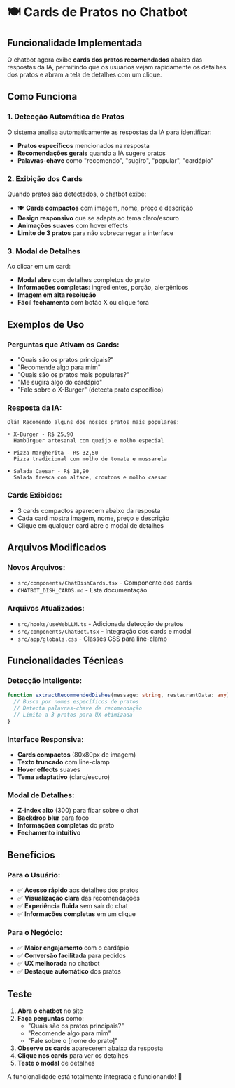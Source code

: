# 🍽️ Cards de Pratos no Chatbot

## Funcionalidade Implementada

O chatbot agora exibe **cards dos pratos recomendados** abaixo das respostas da IA, permitindo que os usuários vejam rapidamente os detalhes dos pratos e abram a tela de detalhes com um clique.

## Como Funciona

### 1. Detecção Automática de Pratos
O sistema analisa automaticamente as respostas da IA para identificar:
- **Pratos específicos** mencionados na resposta
- **Recomendações gerais** quando a IA sugere pratos
- **Palavras-chave** como "recomendo", "sugiro", "popular", "cardápio"

### 2. Exibição dos Cards
Quando pratos são detectados, o chatbot exibe:
- 🍽️ **Cards compactos** com imagem, nome, preço e descrição
- **Design responsivo** que se adapta ao tema claro/escuro
- **Animações suaves** com hover effects
- **Limite de 3 pratos** para não sobrecarregar a interface

### 3. Modal de Detalhes
Ao clicar em um card:
- **Modal abre** com detalhes completos do prato
- **Informações completas**: ingredientes, porção, alergênicos
- **Imagem em alta resolução**
- **Fácil fechamento** com botão X ou clique fora

## Exemplos de Uso

### Perguntas que Ativam os Cards:
- "Quais são os pratos principais?"
- "Recomende algo para mim"
- "Quais são os pratos mais populares?"
- "Me sugira algo do cardápio"
- "Fale sobre o X-Burger" (detecta prato específico)

### Resposta da IA:
```
Olá! Recomendo alguns dos nossos pratos mais populares:

• X-Burger - R$ 25,90
  Hambúrguer artesanal com queijo e molho especial

• Pizza Margherita - R$ 32,50
  Pizza tradicional com molho de tomate e mussarela

• Salada Caesar - R$ 18,90
  Salada fresca com alface, croutons e molho caesar
```

### Cards Exibidos:
- 3 cards compactos aparecem abaixo da resposta
- Cada card mostra imagem, nome, preço e descrição
- Clique em qualquer card abre o modal de detalhes

## Arquivos Modificados

### Novos Arquivos:
- `src/components/ChatDishCards.tsx` - Componente dos cards
- `CHATBOT_DISH_CARDS.md` - Esta documentação

### Arquivos Atualizados:
- `src/hooks/useWebLLM.ts` - Adicionada detecção de pratos
- `src/components/ChatBot.tsx` - Integração dos cards e modal
- `src/app/globals.css` - Classes CSS para line-clamp

## Funcionalidades Técnicas

### Detecção Inteligente:
```typescript
function extractRecommendedDishes(message: string, restaurantData: any): any[] {
  // Busca por nomes específicos de pratos
  // Detecta palavras-chave de recomendação
  // Limita a 3 pratos para UX otimizada
}
```

### Interface Responsiva:
- **Cards compactos** (80x80px de imagem)
- **Texto truncado** com line-clamp
- **Hover effects** suaves
- **Tema adaptativo** (claro/escuro)

### Modal de Detalhes:
- **Z-index alto** (300) para ficar sobre o chat
- **Backdrop blur** para foco
- **Informações completas** do prato
- **Fechamento intuitivo**

## Benefícios

### Para o Usuário:
- ✅ **Acesso rápido** aos detalhes dos pratos
- ✅ **Visualização clara** das recomendações
- ✅ **Experiência fluida** sem sair do chat
- ✅ **Informações completas** em um clique

### Para o Negócio:
- ✅ **Maior engajamento** com o cardápio
- ✅ **Conversão facilitada** para pedidos
- ✅ **UX melhorada** no chatbot
- ✅ **Destaque automático** dos pratos

## Teste

1. **Abra o chatbot** no site
2. **Faça perguntas** como:
   - "Quais são os pratos principais?"
   - "Recomende algo para mim"
   - "Fale sobre o [nome do prato]"
3. **Observe os cards** aparecerem abaixo da resposta
4. **Clique nos cards** para ver os detalhes
5. **Teste o modal** de detalhes

A funcionalidade está totalmente integrada e funcionando! 🎉
